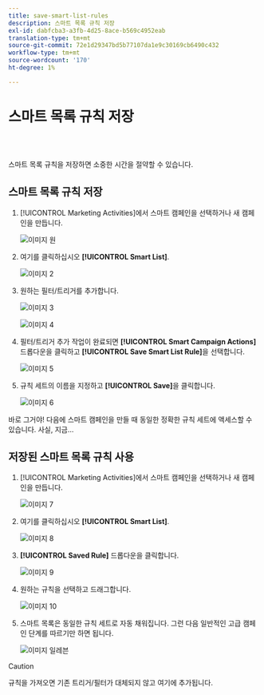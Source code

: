 ```yaml
---
title: save-smart-list-rules
description: 스마트 목록 규칙 저장
exl-id: dabfcba3-a3fb-4d25-8ace-b569c4952eab
translation-type: tm+mt
source-git-commit: 72e1d29347bd5b77107da1e9c30169cb6490c432
workflow-type: tm+mt
source-wordcount: '170'
ht-degree: 1%

---
```


# 스마트 목록 규칙 저장

<br> 

스마트 목록 규칙을 저장하면 소중한 시간을 절약할 수 있습니다.

## 스마트 목록 규칙 저장

1. [!UICONTROL Marketing Activities]에서 스마트 캠페인을 선택하거나 새 캠페인을 만듭니다.

   ![이미지 원](/help/sky/assets/smart-lists-and-static-lists/save-smart-list-rules/save-smart-list-rules-1.png)

1. 여기를 클릭하십시오 **[!UICONTROL Smart List]**.

   ![이미지 2](/help/sky/assets/smart-lists-and-static-lists/save-smart-list-rules/save-smart-list-rules-2.png)

1. 원하는 필터/트리거를 추가합니다.

   ![이미지 3](/help/sky/assets/smart-lists-and-static-lists/save-smart-list-rules/save-smart-list-rules-3.png)

   ![이미지 4](/help/sky/assets/smart-lists-and-static-lists/save-smart-list-rules/save-smart-list-rules-4.png)

1. 필터/트리거 추가 작업이 완료되면 **[!UICONTROL Smart Campaign Actions]** 드롭다운을 클릭하고 **[!UICONTROL Save Smart List Rule]**&#x200B;을 선택합니다.

   ![이미지 5](/help/sky/assets/smart-lists-and-static-lists/save-smart-list-rules/save-smart-list-rules-5.png)

1. 규칙 세트의 이름을 지정하고 **[!UICONTROL Save]**&#x200B;을 클릭합니다.

   ![이미지 6](/help/sky/assets/smart-lists-and-static-lists/save-smart-list-rules/save-smart-list-rules-6.png)

바로 그거야! 다음에 스마트 캠페인을 만들 때 동일한 정확한 규칙 세트에 액세스할 수 있습니다. 사실, 지금...

## 저장된 스마트 목록 규칙 사용

1. [!UICONTROL Marketing Activities]에서 스마트 캠페인을 선택하거나 새 캠페인을 만듭니다.

   ![이미지 7](/help/sky/assets/smart-lists-and-static-lists/save-smart-list-rules/save-smart-list-rules-7.png)

1. 여기를 클릭하십시오 **[!UICONTROL Smart List]**.

   ![이미지 8](/help/sky/assets/smart-lists-and-static-lists/save-smart-list-rules/save-smart-list-rules-8.png)

1. **[!UICONTROL Saved Rule]** 드롭다운을 클릭합니다.

   ![이미지 9](/help/sky/assets/smart-lists-and-static-lists/save-smart-list-rules/save-smart-list-rules-9.png)

1. 원하는 규칙을 선택하고 드래그합니다.

   ![이미지 10](/help/sky/assets/smart-lists-and-static-lists/save-smart-list-rules/save-smart-list-rules-10.png)

1. 스마트 목록은 동일한 규칙 세트로 자동 채워집니다. 그런 다음 일반적인 고급 캠페인 단계를 따르기만 하면 됩니다.

   ![이미지 일레븐](/help/sky/assets/smart-lists-and-static-lists/save-smart-list-rules/save-smart-list-rules-11.png)

>[!CAUTION]
>
>규칙을 가져오면 기존 트리거/필터가 대체되지 않고 여기에 추가됩니다.
